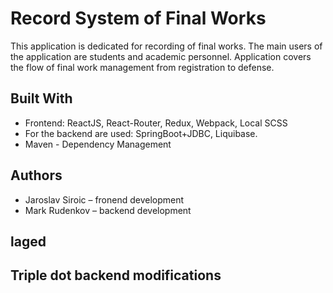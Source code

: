 # Record System of Final Works

This application is dedicated for recording of final works. The main users of the application are students and academic personnel. Application covers the flow of final work management from registration to defense.



## Built With

* Frontend: ReactJS, React-Router, Redux, Webpack, Local SCSS
* For the backend are used: SpringBoot+JDBC, Liquibase.
* Maven - Dependency Management



## Authors

* Jaroslav Siroic – fronend development
* Mark Rudenkov – backend development

## laged



## Triple dot backend modifications
